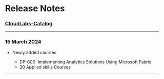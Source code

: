 # Release Notes

### [CloudLabs-Catalog](https://spektrasystems-my.sharepoint.com/:f:/p/keerthana_ganji/Er0L3EzaDHZGqGICBB2QpOcBwUgMxSXxjtv9cqddAjr0EQ?e=J36hJS)

-----------------

### 15 March 2024
    
  * Newly added courses:

    * DP-600: Implementing Analytics Solutions Using Microsoft Fabric
    * 20 Applied skills Courses

-----------------
